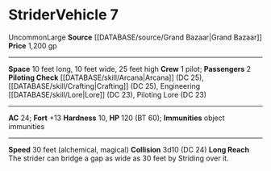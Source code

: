 ﻿---
ac: '24'
fortitude: '+13'
hardness: '10'
hp: '120'
id: '45'
item_category: Vehicles
land_speed: '30'
level: '7'
max_speed: '30'
name: Strider
price: 1,200 gp
rarity: Uncommon
size: Large
source: '[[DATABASE/source/Grand Bazaar|Grand Bazaar]]'
trait:
- '[[DATABASE/trait/Uncommon|Uncommon]]'
type: Vehicle

---
# Strider<span class="item-type">Vehicle 7</span>

<span class="trait-uncommon item-trait">Uncommon</span><span class="trait-size item-trait">Large</span>
**Source** [[DATABASE/source/Grand Bazaar|Grand Bazaar]]
**Price** 1,200 gp

---
**Space** 10 feet long, 10 feet wide, 25 feet high
**Crew** 1 pilot; **Passengers** 2
**Piloting Check** [[DATABASE/skill/Arcana|Arcana]] (DC 25), [[DATABASE/skill/Crafting|Crafting]] (DC 25), Engineering [[DATABASE/skill/Lore|Lore]] (DC 23), Piloting Lore (DC 23)

---
**AC** 24; **Fort** +13
**Hardness** 10, **HP** 120 (BT 60); **Immunities** object immunities

---
**Speed** 30 feet (alchemical, magical)
**Collision** 3d10 (DC 24)
**Long Reach** The strider can bridge a gap as wide as 30 feet by Striding over it.